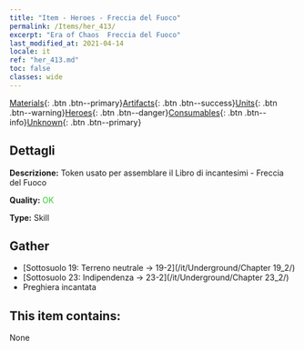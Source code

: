 ```yaml
---
title: "Item - Heroes - Freccia del Fuoco"
permalink: /Items/her_413/
excerpt: "Era of Chaos  Freccia del Fuoco"
last_modified_at: 2021-04-14
locale: it
ref: "her_413.md"
toc: false
classes: wide
---
```

 [Materials](/it/Items/){: .btn .btn--primary}[Artifacts](/it/Items/Artifacts/){: .btn .btn--success}[Units](/it/Items/Units/){: .btn .btn--warning}[Heroes](/it/Items/Heroes/){: .btn .btn--danger}[Consumables](/it/Items/Consumables/){: .btn .btn--info}[Unknown](/it/Items/Unknown/){: .btn .btn--primary}

## Dettagli
 **Descrizione:** Token usato per assemblare il Libro di incantesimi - Freccia del Fuoco

 **Quality:** <span style="color: #32CD32">OK</span>

 **Type:** Skill

## Gather

*    [Sottosuolo 19: Terreno neutrale -> 19-2](/it/Underground/Chapter 19_2/) 
*    [Sottosuolo 23: Indipendenza -> 23-2](/it/Underground/Chapter 23_2/) 
*    Preghiera incantata 

## This item contains:

  None

